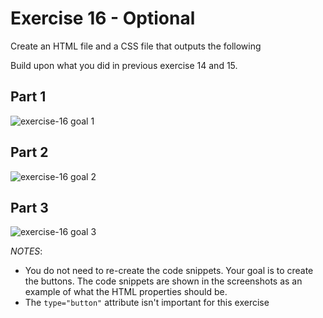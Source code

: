 # Exercise 16 - Optional

Create an HTML file and a CSS file that outputs the following

Build upon what you did in previous exercise 14 and 15.

## Part 1

![exercise-16 goal 1](../../assets/ex-16-goal-1.png)

## Part 2

![exercise-16 goal 2](../../assets/ex-16-goal-2.png)

## Part 3

![exercise-16 goal 3](../../assets/ex-16-goal-3.png)

_NOTES_:

- You do not need to re-create the code snippets. Your goal is to create the buttons. The code snippets are shown in the screenshots as an example of what the HTML properties should be.
- The `type="button"` attribute isn't important for this exercise
